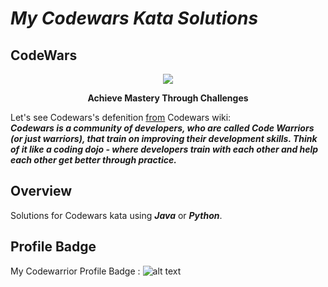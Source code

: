 # *My Codewars Kata Solutions*
## CodeWars
<p align="center">
  <img src="https://www.shareicon.net/data/128x128/2016/11/01/849405_codewars_512x512.png" >
</p>
<p align="center">
  <b>Achieve Mastery Through Challenges</b>
</p>

Let's  see  Codewars's  defenition  <a href="https://github.com/Codewars/codewars.com/wiki/About-Codewars">from</a>  Codewars  wiki:
<br>
<b><i>Codewars is a community of developers, who are called Code Warriors (or just warriors), that train on improving their development skills. Think of it like a coding dojo - where developers train with each other and help each other get better through practice.</i></b>
<br>
## Overview
Solutions for Codewars kata using ***Java*** or ***Python***.
## Profile Badge
My Codewarrior Profile Badge : ![alt text](https://www.codewars.com/users/meozz2109/badges/large)
